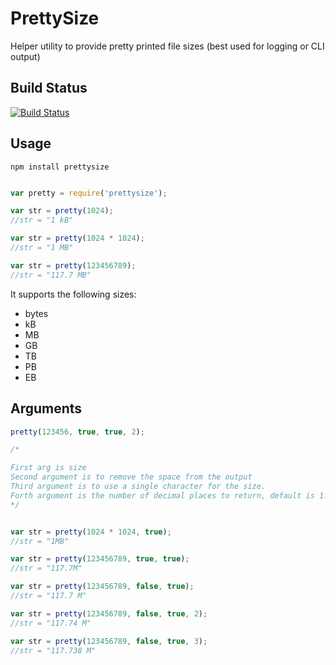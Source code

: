 PrettySize
==========

Helper utility to provide pretty printed file sizes (best used for logging or CLI output)

Build Status
------------

[![Build Status](https://secure.travis-ci.org/davglass/prettysize.png?branch=master)](http://travis-ci.org/davglass/prettysize)


Usage
-----

```
npm install prettysize
```

```javascript

var pretty = require('prettysize');

var str = pretty(1024);
//str = "1 kB"

var str = pretty(1024 * 1024);
//str = "1 MB"

var str = pretty(123456789);
//str = "117.7 MB"
```

It supports the following sizes:

* bytes
* kB
* MB
* GB
* TB
* PB
* EB

Arguments
---------

```javascript
pretty(123456, true, true, 2);

/*

First arg is size
Second argument is to remove the space from the output
Third argument is to use a single character for the size.
Forth argument is the number of decimal places to return, default is 1. 
*/


var str = pretty(1024 * 1024, true);
//str = "1MB"

var str = pretty(123456789, true, true);
//str = "117.7M"

var str = pretty(123456789, false, true);
//str = "117.7 M"

var str = pretty(123456789, false, true, 2);
//str = "117.74 M"

var str = pretty(123456789, false, true, 3);
//str = "117.738 M"

```
